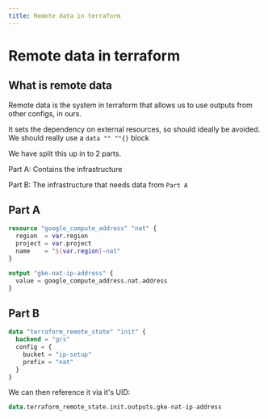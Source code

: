 ```yaml
---
title: Remote data in terraform
---
```


# Remote data in terraform

## What is remote data

Remote data is the system in terraform that allows us to use outputs from other configs, in ours.

It sets the dependency on external resources, so should ideally be avoided. We should really use a `data "" ""{}` block

We have split this up in to 2 parts.

Part A: Contains the infrastructure

Part B: The infrastructure that needs data from `Part A`

## Part A

```terraform title="ip.tf"
resource "google_compute_address" "nat" {
  region  = var.region
  project = var.project
  name    = "${var.region}-nat"
}
```

```terraform title="output.tf"
output "gke-nat-ip-address" {
  value = google_compute_address.nat.address
}
```

## Part B

```terraform title="data.tf"
data "terraform_remote_state" "init" {
  backend = "gcs"
  config = {
    bucket = "ip-setup"
    prefix = "nat"
  }
}
```

We can then reference it via it's UID:

```terraform
data.terraform_remote_state.init.outputs.gke-nat-ip-address
```

